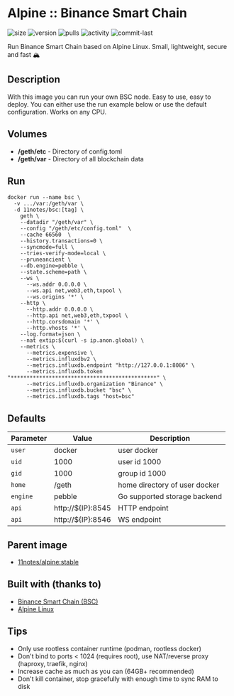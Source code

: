 # Alpine :: Binance Smart Chain
![size](https://img.shields.io/docker/image-size/11notes/bsc/1.3.7?color=0eb305) ![version](https://img.shields.io/docker/v/11notes/bsc?color=eb7a09) ![pulls](https://img.shields.io/docker/pulls/11notes/bsc?color=2b75d6) ![activity](https://img.shields.io/github/commit-activity/m/11notes/docker-bsc?color=c91cb8) ![commit-last](https://img.shields.io/github/last-commit/11notes/docker-bsc?color=c91cb8)

Run Binance Smart Chain based on Alpine Linux. Small, lightweight, secure and fast 🏔️

## Description
With this image you can run your own BSC node. Easy to use, easy to deploy. You can either use the run example below or use the default configuration. Works on any CPU.

## Volumes
* **/geth/etc** - Directory of config.toml
* **/geth/var** - Directory of all blockchain data

## Run
```shell
docker run --name bsc \
  -v .../var:/geth/var \
  -d 11notes/bsc:[tag] \
    geth \
    --datadir "/geth/var" \
    --config "/geth/etc/config.toml"  \
    --cache 66560  \
    --history.transactions=0 \
    --syncmode=full \
    --tries-verify-mode=local \
    --pruneancient \
    --db.engine=pebble \
    --state.scheme=path \
    --ws \
      --ws.addr 0.0.0.0 \
      --ws.api net,web3,eth,txpool \
      --ws.origins '*' \
    --http \
      --http.addr 0.0.0.0 \
      --http.api net,web3,eth,txpool \
      --http.corsdomain '*' \
      --http.vhosts '*' \
    --log.format=json \
    --nat extip:$(curl -s ip.anon.global) \
    --metrics \
      --metrics.expensive \
      --metrics.influxdbv2 \
      --metrics.influxdb.endpoint "http://127.0.0.1:8086" \
      --metrics.influxdb.token "**********************************************" \
      --metrics.influxdb.organization "Binance" \
      --metrics.influxdb.bucket "bsc" \
      --metrics.influxdb.tags "host=bsc"
```

## Defaults
| Parameter | Value | Description |
| --- | --- | --- |
| `user` | docker | user docker |
| `uid` | 1000 | user id 1000 |
| `gid` | 1000 | group id 1000 |
| `home` | /geth | home directory of user docker |
| `engine` | pebble | Go supported storage backend |
| `api` | http://${IP}:8545 | HTTP endpoint |
| `api` | http://${IP}:8546 | WS endpoint |

## Parent image
* [11notes/alpine:stable](https://github.com/11notes/docker-alpine)

## Built with (thanks to)
* [Binance Smart Chain (BSC)](https://github.com/bnb-chain/bsc)
* [Alpine Linux](https://alpinelinux.org)

## Tips
* Only use rootless container runtime (podman, rootless docker)
* Don't bind to ports < 1024 (requires root), use NAT/reverse proxy (haproxy, traefik, nginx)
* Increase cache as much as you can (64GB+ recommended)
* Don't kill container, stop gracefully with enough time to sync RAM to disk